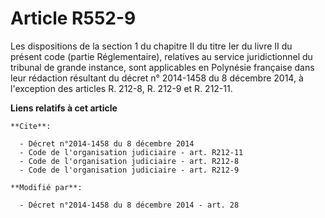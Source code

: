 # Article R552-9

Les dispositions de la section 1 du chapitre II du titre Ier du livre II du présent code (partie Réglementaire), relatives au
service juridictionnel du tribunal de grande instance, sont applicables en Polynésie française dans leur rédaction résultant
du décret n° 2014-1458 du 8 décembre 2014, à l'exception des articles R. 212-8, R. 212-9 et R. 212-11.

**Liens relatifs à cet article**

	**Cite**:

	  - Décret n°2014-1458 du 8 décembre 2014
	  - Code de l'organisation judiciaire - art. R212-11
	  - Code de l'organisation judiciaire - art. R212-8
	  - Code de l'organisation judiciaire - art. R212-9

	**Modifié par**:

	  - Décret n°2014-1458 du 8 décembre 2014 - art. 28
